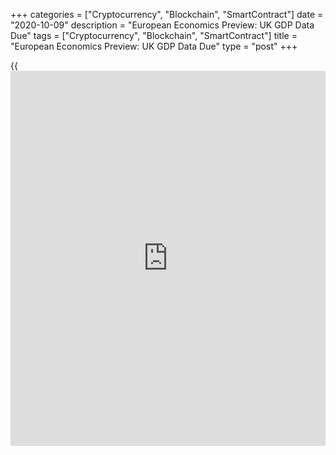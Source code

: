 +++
categories = ["Cryptocurrency", "Blockchain", "SmartContract"]
date = "2020-10-09"
description = "European Economics Preview: UK GDP Data Due"
tags = ["Cryptocurrency", "Blockchain", "SmartContract"]
title = "European Economics Preview: UK GDP Data Due"
type = "post"
+++

{{<iframe id="large-banner" src="https://www.bounty.group/#slide=10.0" width="100%" height="600" scrolling="no" style="border: 0px solid rgb(216, 221, 230); border-radius: 3px;">}}

Monthly GDP estimate, industrial production and foreign trade figures
are due from the UK on Friday, headlining a light day for the European
economic [news](https://www.letsplayfx.com/blog/forex-news-website/).

At 2.00 am ET, the Office for National Statistics is scheduled to issue
UK monthly GDP data. The [economy][1] is forecast to grow 4.6 percent on
month in August, slower than the 6.6 percent increase in July.

Industrial production and foreign trade figures are also due from the
UK. Industrial output is expected to climb 2.5 percent on month in
August. The visible trade deficit is seen widening to GBP 9 billion from
GBP 8.65 billion in July.

In the meantime, consumer prices from Norway and foreign trade from
Denmark are due.  
  
At 2.45 am ET, the French statistical office Insee releases industrial
production data for August. Economists forecast production to advance
1.7 percent on month, slower than the 3.8 percent increase posted in
July.

At 3.00 am ET, foreign trade figures from Hungary and Austria are due.

At 4.00 am ET, Italy's Istat publishes industrial production for August.
Economists forecast output to grow 1.3 percent on month, following a 7.4
percent rise in July.  
  
At 5.00 am ET, consumer prices and industrial production reports are due
from Greece.

For comments and feedback [contact](https://www.playgroundfx.com/contact/): editorial@rtt[news](https://www.letsplayfx.com/blog/forex-news-website/).com

[Economic News][1]

 **What parts of the world are seeing the best (and worst) economic
performances lately? Click[here][2] to check out our [Econ Scorecard][2]
and find out! See up-to-the-moment [ranking](https://www.playgroundfx.com/blog/crypto-exchange-ranking/)s for the best and worst
performers in [GDP][3], [unemployment rate][4], [inflation][2] and much
more.**

   1. www.rtt[news](https://www.letsplayfx.com/blog/forex-news-website/).com/Content/EconomicNews.aspx
   2. www.rtt[news](https://www.letsplayfx.com/blog/forex-news-website/).com/economic-scorecard/world-rank/CPI/highest-performance.aspx
   3. www.rtt[news](https://www.letsplayfx.com/blog/forex-news-website/).com/economic-scorecard/world-rank/GDP/highest-performance.aspx
   4. www.rtt[news](https://www.letsplayfx.com/blog/forex-news-website/).com/economic-scorecard/world-rank/unemployment-rate/lowest-performance.aspx